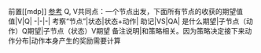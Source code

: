 前置[[mdp]]
[参考](https://zhuanlan.zhihu.com/p/109498587)
Q, V共同点：一个节点出发，下面所有节点的收获的期望值
值|V|Q|
-|-|-|
考察“节点”|状态|状态+动作|
助记|VS|QA|
是什么期望|子节点（动作）Q期望|子节点（状态）V期望
备注说明|和策略相关。因为策略决定接下来动作分布|动作本身产生的奖励需要计算